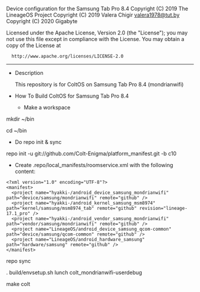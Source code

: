 Device configuration for the Samsung Tab Pro 8.4
Copyright (C) 2019 The LineageOS Project
Copyright (C) 2019 Valera Chigir <valera1978@tut.by>
Copyright (C) 2020 Gigabyte

 Licensed under the Apache License, Version 2.0 (the "License");
 you may not use this file except in compliance with the License.
 You may obtain a copy of the License at

      http://www.apache.org/licenses/LICENSE-2.0

------------------------------------------------------------------

* Description

  This repository is for ColtOS on Samsung Tab Pro 8.4 (mondrianwifi)

* How To Build ColtOS for Samsung Tab Pro 8.4

  - Make a workspace

mkdir ~/bin

cd ~/bin

  - Do repo init & sync

repo init -u git://github.com/Colt-Enigma/platform_manifest.git -b c10

  - Create .repo/local_manifests/roomservice.xml with the following content:

```
<?xml version="1.0" encoding="UTF-8"?>
<manifest>
  <project name="hyakki-/android_device_samsung_mondrianwifi" path="device/samsung/mondrianwifi" remote="github" />
  <project name="hyakki-/android_kernel_samsung_msm8974" path="kernel/samsung/msm8974_tab" remote="github" revision="lineage-17.1_pro" />
  <project name="hyakki-/android_vendor_samsung_mondrianwifi" path="vendor/samsung/mondrianwifi" remote="github" />
  <project name="LineageOS/android_device_samsung_qcom-common" path="device/samsung/qcom-common" remote="github" />
  <project name="LineageOS/android_hardware_samsung" path="hardware/samsung" remote="github" />
</manifest>
```

repo sync

. build/envsetup.sh
lunch colt_mondrianwifi-userdebug

make colt
